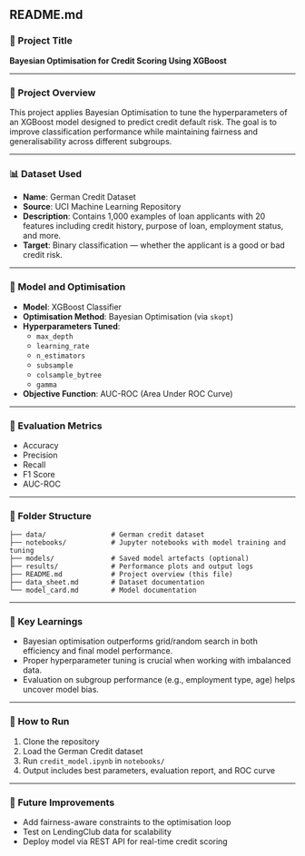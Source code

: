 ## README.md

### 📌 Project Title
**Bayesian Optimisation for Credit Scoring Using XGBoost**

---

### 📄 Project Overview
This project applies Bayesian Optimisation to tune the hyperparameters of an XGBoost model designed to predict credit default risk. The goal is to improve classification performance while maintaining fairness and generalisability across different subgroups.

---

### 📊 Dataset Used
- **Name**: German Credit Dataset
- **Source**: UCI Machine Learning Repository  
- **Description**: Contains 1,000 examples of loan applicants with 20 features including credit history, purpose of loan, employment status, and more.
- **Target**: Binary classification — whether the applicant is a good or bad credit risk.

---

### 🤖 Model and Optimisation
- **Model**: XGBoost Classifier
- **Optimisation Method**: Bayesian Optimisation (via `skopt`)
- **Hyperparameters Tuned**:
  - `max_depth`
  - `learning_rate`
  - `n_estimators`
  - `subsample`
  - `colsample_bytree`
  - `gamma`
- **Objective Function**: AUC-ROC (Area Under ROC Curve)

---

### 🧪 Evaluation Metrics
- Accuracy
- Precision
- Recall
- F1 Score
- AUC-ROC

---

### 📁 Folder Structure
```
├── data/                # German credit dataset
├── notebooks/           # Jupyter notebooks with model training and tuning
├── models/              # Saved model artefacts (optional)
├── results/             # Performance plots and output logs
├── README.md            # Project overview (this file)
├── data_sheet.md        # Dataset documentation
└── model_card.md        # Model documentation
```

---

### 🧠 Key Learnings
- Bayesian optimisation outperforms grid/random search in both efficiency and final model performance.
- Proper hyperparameter tuning is crucial when working with imbalanced data.
- Evaluation on subgroup performance (e.g., employment type, age) helps uncover model bias.

---

### 🚀 How to Run
1. Clone the repository
2. Load the German Credit dataset
3. Run `credit_model.ipynb` in `notebooks/`
4. Output includes best parameters, evaluation report, and ROC curve

---

### 📌 Future Improvements
- Add fairness-aware constraints to the optimisation loop
- Test on LendingClub data for scalability
- Deploy model via REST API for real-time credit scoring
